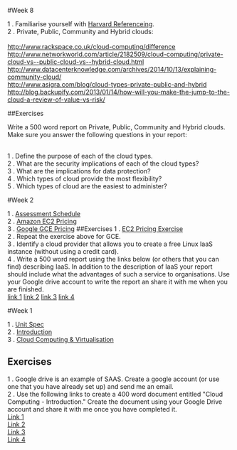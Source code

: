 #Week 8

1 . Familiarise yourself with [Harvard Referenceing](http://libweb.anglia.ac.uk/referencing/files/QuickHarvardGuide2015.pdf).
<br>2 . Private, Public, Community and Hybrid clouds: 
<br>
<br>http://www.rackspace.co.uk/cloud-computing/difference
<br>http://www.networkworld.com/article/2182509/cloud-computing/private-cloud-vs--public-cloud-vs--hybrid-cloud.html
<br>http://www.datacenterknowledge.com/archives/2014/10/13/explaining-community-cloud/
<br>http://www.asigra.com/blog/cloud-types-private-public-and-hybrid
<br>http://blog.backupify.com/2013/01/14/how-will-you-make-the-jump-to-the-cloud-a-review-of-value-vs-risk/

##Exercises 

Write a 500 word report on Private, Public, Community and Hybrid clouds. Make sure you answer the following questions in your report:

<br>1 . Define the purpose of each of the cloud types.
<br>2 . What are the security implications of each of the cloud types?
<br>3 . What are the implications for data protection?
<br>4 . Which types of cloud provide the most flexibility?
<br>5 . Which types of cloud are the easiest to administer?




#Week 2

1 . [Assessment Schedule](https://docs.google.com/document/d/1KO7tyPs0YO1ES2W3C4Gjoh6IHAyClhv92J93sMLWvLs/pub)
<br>2 . [Amazon EC2 Pricing](https://aws.amazon.com/ec2/pricing/)
<br>3 . [Google GCE Pricing](https://cloud.google.com/compute/pricing)
##Exercises
1 . [EC2 Pricing Exercise](https://docs.google.com/document/d/1BaVDKw2eOLNJloyO3jl4QPHeLVGb46E0bCOsI4mOeMw/pub)
<br>2 . Repeat the exercise above for GCE.
<br>3 . Identify a cloud provider that allows you to create a free Linux IaaS instance (without using a credit card).
<br>4 . Write a 500 word report using the links below (or others that you can find) describing IaaS. In addition to the description of IaaS your report should include what the advantages of such a service to organisations. Use your Google drive account to write the report an share it with me when you are finished.  
[link 1](http://searchcloudcomputing.techtarget.com/definition/Infrastructure-as-a-Service-IaaS)
[link 2](http://www.interoute.com/what-iaas)
[link 3](http://www.thoughtsoncloud.com/2014/02/what-is-infrastructure-as-a-service-iaas/)
[link 4](http://www.cloudpro.co.uk/iaas/4797/what-is-iaas)

#Week 1

1 . [Unit Spec](https://www.google.co.uk/url?sa=t&rct=j&q=&esrc=s&source=web&cd=2&cad=rja&uact=8&ved=0ahUKEwi1tIiG7dHLAhXE0xQKHa2ADhUQFgghMAE&url=http%3A%2F%2Fwww.sqa.org.uk%2Fsqa%2Ffiles%2Fhn%2FH17934.pdf&usg=AFQjCNFZ8WPbZ2tiiAgI-REg65hsWXJqLw&bvm=bv.117218890,d.ZWU)
<br>2 . [Introduction](https://docs.google.com/presentation/d/1nyWQHHeLWD8Iys8IuZuWRJmFoYTfLh6ivA4eN2kFiBQ/pub?start=false&loop=false&delayms=60000&slide=id.p13)
<br>3 . [Cloud Computing & Virtualisation](https://docs.google.com/presentation/d/1u9QhF4I-3CXiOo7sjS-zIeqg5SBJp-BDUf_332qLPxE/edit?usp=sharing)

 
## Exercises

1 . Google drive is an example of SAAS. Create a google account (or use one that you have already set up) and send me an email.
<br>2 . Use the following links to create a 400 word document entitled "Cloud Computing - Introduction." Create the document using your Google Drive account and share it with me once you have completed it. 
<br>[Link 1](http://www.howstuffworks.com/cloud-computing/cloud-computing.htm)
<br>[Link 2](http://www.webopedia.com/TERM/C/cloud_computing.html)
<br>[Link 3](http://uk.pcmag.com/networking-communications-software-products/16824/feature/what-is-cloud-computing)
<br>[Link 4](http://www.teach-ict.com/technology_explained/cloud_computing/cloud_computing.html)

